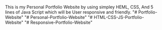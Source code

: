This is my Personal Portfolio Website by using simpley HEML, CSS, And 5 lines of Java Script which will be User responsive and friendly.
"# Portfolio-Website" 
"# Personal-Portfolio-Website" 
"# HTML-CSS-JS-Portfolio-Website" 
"# Responsive-Portfolio-Website" 
 
